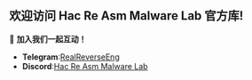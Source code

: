 ## 欢迎访问 Hac Re Asm Malware Lab 官方库!


💬 **加入我们一起互动！**  
- **Telegram**:[RealReverseEng](https://t.me/RealReverseEng)
- **Discord**:[Hac Re Asm Malware Lab](https://discord.gg/nGXPH95aNU)


